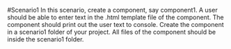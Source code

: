 #Scenario1
In this scenario, create a component, say component1. A user should be able to enter text in the
.html template file of the component. The component should print out the user text to console.
Create the component in a scenario1 folder of your project. All files of the component should be
inside the scenario1 folder.
